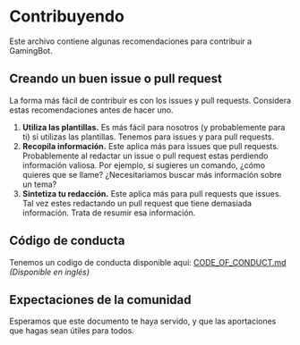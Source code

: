 # Contribuyendo
Este archivo contiene algunas recomendaciones para contribuir a GamingBot.
## Creando un buen issue o pull request
La forma más fácil de contribuir es con los issues y pull requests. Considera estas recomendaciones antes de hacer uno.
1. **Utiliza las plantillas.** Es más fácil para nosotros (y probablemente para ti) si utilizas las plantillas. Tenemos para issues y para pull requests.
2. **Recopila información.** Este aplica más para issues que pull requests. Probablemente al redactar un issue o pull request estas perdiendo información valiosa. Por ejemplo, si sugieres un comando, ¿cómo quieres que se llame? ¿Necesitariamos buscar más información sobre un tema?
3. **Sintetiza tu redacción.** Este aplica más para pull requests que issues. Tal vez estes redactando un pull request que tiene demasiada información. Trata de resumir esa información.
## Código de conducta
Tenemos un codigo de conducta disponible aquí: [CODE_OF_CONDUCT.md](docs/CODE_OF_CONDUCT.md) *(Disponible en inglés)*
## Expectaciones de la comunidad
Esperamos que este documento te haya servido, y que las aportaciones que hagas sean útiles para todos.
